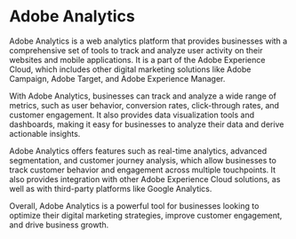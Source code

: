 # Adobe Analytics

Adobe Analytics is a web analytics platform that provides businesses with a comprehensive set of tools to track and analyze user activity on their websites and mobile applications. It is a part of the Adobe Experience Cloud, which includes other digital marketing solutions like Adobe Campaign, Adobe Target, and Adobe Experience Manager.

With Adobe Analytics, businesses can track and analyze a wide range of metrics, such as user behavior, conversion rates, click-through rates, and customer engagement. It also provides data visualization tools and dashboards, making it easy for businesses to analyze their data and derive actionable insights.

Adobe Analytics offers features such as real-time analytics, advanced segmentation, and customer journey analysis, which allow businesses to track customer behavior and engagement across multiple touchpoints. It also provides integration with other Adobe Experience Cloud solutions, as well as with third-party platforms like Google Analytics.

Overall, Adobe Analytics is a powerful tool for businesses looking to optimize their digital marketing strategies, improve customer engagement, and drive business growth.
